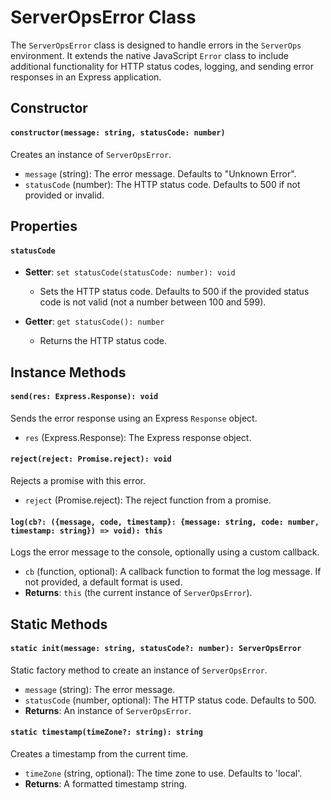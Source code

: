 # ServerOpsError Class

The `ServerOpsError` class is designed to handle errors in the `ServerOps` environment. It extends the native JavaScript `Error` class to include additional functionality for HTTP status codes, logging, and sending error responses in an Express application.


## Constructor

#### `constructor(message: string, statusCode: number)`

Creates an instance of `ServerOpsError`.

- `message` (string): The error message. Defaults to "Unknown Error".
- `statusCode` (number): The HTTP status code. Defaults to 500 if not provided or invalid.

## Properties

#### `statusCode`

- **Setter**: `set statusCode(statusCode: number): void`
  - Sets the HTTP status code. Defaults to 500 if the provided status code is not valid (not a number between 100 and 599).
  
- **Getter**: `get statusCode(): number`
  - Returns the HTTP status code.

## Instance Methods

#### `send(res: Express.Response): void`

Sends the error response using an Express `Response` object.

- `res` (Express.Response): The Express response object.

#### `reject(reject: Promise.reject): void`

Rejects a promise with this error.

- `reject` (Promise.reject): The reject function from a promise.

#### `log(cb?: ({message, code, timestamp}: {message: string, code: number, timestamp: string}) => void): this`

Logs the error message to the console, optionally using a custom callback.

- `cb` (function, optional): A callback function to format the log message. If not provided, a default format is used.
- **Returns**: `this` (the current instance of `ServerOpsError`).

## Static Methods

#### `static init(message: string, statusCode?: number): ServerOpsError`

Static factory method to create an instance of `ServerOpsError`.

- `message` (string): The error message.
- `statusCode` (number, optional): The HTTP status code. Defaults to 500.
- **Returns**: An instance of `ServerOpsError`.

#### `static timestamp(timeZone?: string): string`

Creates a timestamp from the current time.

- `timeZone` (string, optional): The time zone to use. Defaults to 'local'.
- **Returns**: A formatted timestamp string.
